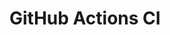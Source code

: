 # GitHub Actions CI










































































































































































































































































































































































































































































































































































































































































































































































































































































































































































































































































































































































































































































































































































































































































































































































































































































































































